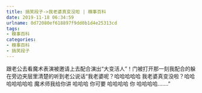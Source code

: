 ```yaml
---
title: 搞笑段子->我老婆真变没啦 | 糗事百科
date: 2019-11-18 06:34:59
urlname: 0d72080ef618897f9dd0b1d4e25313cd
tags: 
- 糗事百科
categories:
- 糗事百科
- 搞笑段子
---
```

跟老公去看魔术表演被邀请上去配合演出“大变活人”！门被打开那一刻我配合的躲在旁边夹层里清楚的听到老公说话“我老婆呢？哈哈哈哈哈 我老婆真变没啦？哈哈哈哈哈哈哈  魔术师我给你讲 哈哈哈 你可要 哈哈哈哈 你 哈哈哈哈.......”


